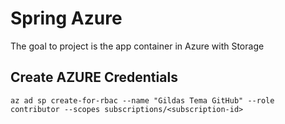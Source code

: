 # Spring Azure 
The goal to project is the app container in Azure with Storage 

## Create AZURE Credentials 
````psh
az ad sp create-for-rbac --name "Gildas Tema GitHub" --role contributor --scopes subscriptions/<subscription-id>
````